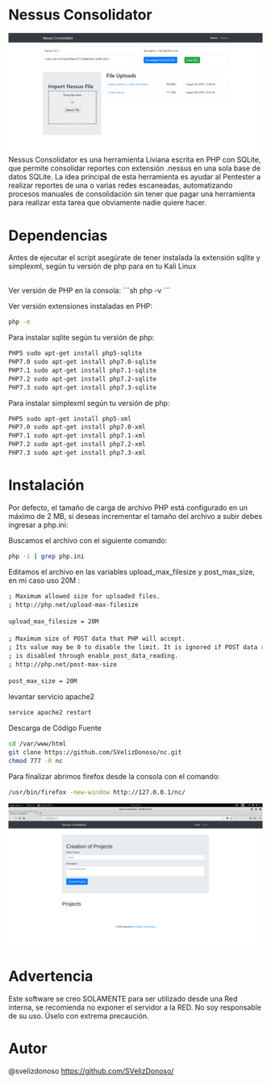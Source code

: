 # Nessus Consolidator
<img src="https://github.com/SVelizDonoso/nc/raw/master/screen/cap2.png" >
Nessus Consolidator es una herramienta Liviana escrita en PHP con SQLite, que permite consolidar reportes con extensión .nessus en una sola base de datos SQLite. 
La idea principal de esta herramienta es ayudar al Pentester a realizar reportes de una o varias redes escaneadas, automatizando procesos manuales de consolidación sin tener que pagar una herramienta para realizar esta tarea que obviamente nadie quiere hacer.

# Dependencias
 Antes de ejecutar el script asegúrate de tener instalada la extensión sqlite y simplexml, según tu versión de php para en tu Kali Linux
 
 <br>
Ver versión de PHP en la consola:
 ```sh
php -v
```

Ver versión extensiones instaladas en PHP:
 ```sh
php -m
```

Para instalar sqlite según tu versión de php:

```sh
PHP5 sudo apt-get install php5-sqlite
PHP7.0 sudo apt-get install php7.0-sqlite
PHP7.1 sudo apt-get install php7.1-sqlite
PHP7.2 sudo apt-get install php7.2-sqlite
PHP7.3 sudo apt-get install php7.3-sqlite
```
Para instalar simplexml según tu versión de php:

```sh
PHP5 sudo apt-get install php5-xml
PHP7.0 sudo apt-get install php7.0-xml
PHP7.1 sudo apt-get install php7.1-xml
PHP7.2 sudo apt-get install php7.2-xml
PHP7.3 sudo apt-get install php7.3-xml
```

# Instalación

Por defecto, el tamaño de carga de archivo PHP está configurado en un máximo de 2 MB, si deseas incrementar el tamaño del archivo a subir debes ingresar a php.ini:

Buscamos el archivo con el siguiente comando:
```sh
php -i | grep php.ini
```
Editamos el archivo en las variables upload_max_filesize y post_max_size, en mi caso uso 20M :

```sh
; Maximum allowed size for uploaded files.
; http://php.net/upload-max-filesize 

upload_max_filesize = 20M
  
; Maximum size of POST data that PHP will accept.
; Its value may be 0 to disable the limit. It is ignored if POST data reading
; is disabled through enable_post_data_reading.
; http://php.net/post-max-size 

post_max_size = 20M
```

levantar servicio apache2
```sh
service apache2 restart
```

Descarga de Código Fuente
```sh
cd /var/www/html
git clone https://github.com/SVelizDonoso/nc.git
chmod 777 -R nc
```
Para finalizar abrimos firefox desde la consola con el comando:
```sh
/usr/bin/firefox -new-window http://127.0.0.1/nc/
```
<img src="https://github.com/SVelizDonoso/nc/raw/master/screen/cap4.png" >


# Advertencia
Este software se creo SOLAMENTE para ser utilizado desde una Red interna, se recomienda no exponer el servidor a la RED. No soy responsable de su uso. Úselo con extrema precaución.

# Autor
@svelizdonoso https://github.com/SVelizDonoso/
